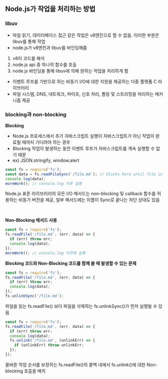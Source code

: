 ## Node.js가 작업을 처리하는 방법

### libuv

- 파일 읽기, 데이터베이스 접근 같은 작업은 v8엔진으로 할 수 없음. 이러한 부분은 libuv를 통해 작업
- node.js가 v8엔진과 libuv를 바인딩해줌

1. v8이 코드를 해석
2. node.js api 중 하나의 함수를 호출
3. node.js 바인딩을 통해 libuv에 의해 원하는 작업을 처리하게 함

- 이벤트 루프를 기반으로 하는 비동기 I/O에 대한 지원을 제공하는 다중 플랫폼 C 라이브러리
- 파일 시스템, DNS, 네트워크, 파이프, 신호 처리, 폴링 및 스트리밍을 처리하는 메커니즘 제공

### blocking과 non-blocking

**Blocking**

- Node.js 프로세스에서 추가 자바스크립트 실행이 자바스크립트가 아닌 작업이 완료될 때까지 기다려야 하는 경우
- Blocking 작업이 발생하는 동안 이벤트 루프가 자바스크립트를 계속 실행할 수 없기 때문
- ex) JSON.stringify, window.alert

```js
const fs = require('fs');
const data = fs.readFileSync('/file.md'); // blocks here until file is read
console.log(data);
moreWork(); // console.log 이후 실행
```

Node.js 표준 라이브러리의 모든 I/O 메서드는 non-blocking 및 callback 함수를 허용하는 비동기 버전을 제공, 일부 메서드에는 이름이 Sync로 끝나는 차단 상대도 있음

<br/>

**Non-Blocking 메서드 사용**

```js
const fs = require('fs');
fs.readFile('/file.md', (err, data) => {
  if (err) throw err;
  console.log(data);
});
moreWork(); // console.log 이전에 실행
```

**Blocking 코드와 Non-Blocking 코드를 함께 쓸 때 발생할 수 있는 문제**

```js
const fs = require('fs');
fs.readFile('/file.md', (err, data) => {
  if (err) throw err;
  console.log(data);
});
fs.unlinkSync('/file.md');
```

파일을 읽는 fs.readFile() 보다 파일을 삭제하는 fs.unlinkSync()가 먼저 실행될 수 있음

```js
const fs = require('fs');
fs.readFile('/file.md', (err, data) => {
  if (err) throw err;
  console.log(data);
  fs.unlink('/file.md', (unlinkErr) => {
    if (unlinkErr) throw unlinkErr;
  });
});
```

올바른 작업 순서를 보장하는 fs.readFile()의 콜백 내에서 fs.unlink()에 대한 Non-blocking 호출을 배치
